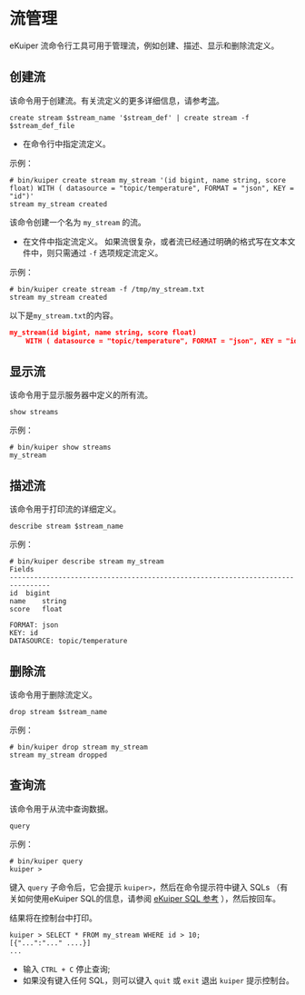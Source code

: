 # 流管理

eKuiper 流命令行工具可用于管理流，例如创建、描述、显示和删除流定义。

## 创建流

该命令用于创建流。有关流定义的更多详细信息，请参考[流](../sqls/streams.md)。

```shell
create stream $stream_name '$stream_def' | create stream -f $stream_def_file
```

- 在命令行中指定流定义。

示例：

```shell
# bin/kuiper create stream my_stream '(id bigint, name string, score float) WITH ( datasource = "topic/temperature", FORMAT = "json", KEY = "id")'
stream my_stream created
```

该命令创建一个名为 `my_stream` 的流。

- 在文件中指定流定义。 如果流很复杂，或者流已经通过明确的格式写在文本文件中，则只需通过 `-f` 选项规定流定义。

示例：

```shell
# bin/kuiper create stream -f /tmp/my_stream.txt
stream my_stream created
```

以下是`my_stream.txt`的内容。

```json
my_stream(id bigint, name string, score float)
    WITH ( datasource = "topic/temperature", FORMAT = "json", KEY = "id");
```

## 显示流

该命令用于显示服务器中定义的所有流。

```shell
show streams
```

示例：

```shell
# bin/kuiper show streams
my_stream
```

## 描述流

该命令用于打印流的详细定义。

```shell
describe stream $stream_name
```

示例：

```shell
# bin/kuiper describe stream my_stream
Fields
--------------------------------------------------------------------------------
id	bigint
name	string
score	float

FORMAT: json
KEY: id
DATASOURCE: topic/temperature
```

## 删除流

该命令用于删除流定义。

```shell
drop stream $stream_name
```

示例：

```shell
# bin/kuiper drop stream my_stream
stream my_stream dropped
```

## 查询流
该命令用于从流中查询数据。
```
query
```

示例：

```shell
# bin/kuiper query
kuiper > 
```

键入 `query` 子命令后，它会提示 `kuiper>`，然后在命令提示符中键入 SQLs （有关如何使用eKuiper SQL的信息，请参阅 [eKuiper SQL 参考](../sqls/overview.md) ），然后按回车。

结果将在控制台中打印。

```shell
kuiper > SELECT * FROM my_stream WHERE id > 10;
[{"...":"..." ....}]
...
```
- 输入 `CTRL + C` 停止查询; 
- 如果没有键入任何 SQL，则可以键入 `quit` 或 `exit` 退出 `kuiper` 提示控制台。
